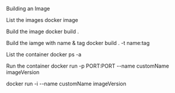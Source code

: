 Building an Image 

List the images 
docker image

Build the image 
docker build . 

Build the iamge with name & tag
docker build . -t name:tag

List the container 
docker ps -a

Run the container 
docker run -p PORT:PORT --name customName imageVersion

docker run -i --name customName imageVersion

